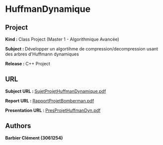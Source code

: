 <h1>HuffmanDynamique</h1>

<h2>Project</h2>

<b>Kind : </b>Class Project (Master 1 - Algorithmique Avancée)

<b>Subject : </b> Développer un algortihme de compression/decompression usant des arbres d'Huffmann dynamiques

<b>Release : </b> C++ Project

<h2>URL</h2>

<b>Subject URL : </b> <a href="https://github.com/BlackSlashProd/HuffmanDynamique/blob/master/Sujet%20-%20HuffmanDynamique.pdf" target="_blank">SujetProjetHuffmanDynamique.pdf</a><br/>

<b>Report URL : </b> <a href="https://github.com/BlackSlashProd/HuffmanDynamique/blob/master/Algav%20-%20Projet%20Huffman%20Dynamique.pdf" target="_blank">RapportProjetBomberman.pdf</a><br/>

<b>Presentation URL : </b> <a href="https://github.com/BlackSlashProd/HuffmanDynamique/blob/master/Algav%20-%20PresentationSlidesHuffmanDynamique.pdf" target="_blank">PresProjetHuffmanDyn.pdf</a><br/>
 
<h2>Authors</h2>

<b>Barbier Clément (3061254)</b><br/>

